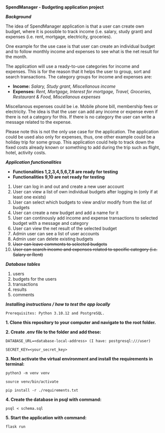 **SpendManager - Budgeting application project**

***Background***

The idea of SpendManager application is that a user can create own budget, where it is possible to track income (i.e. salary, study grant) and expenses (i.e. rent, mortgage, electricity, groceries).

One example for the use case is that user can create an individual budget and to follow monthly income and expenses to see what is the net result for the month. 

The application will use a ready-to-use categories for income and expenses. This is for the reason that it helps the user to group, sort and search transactions. The category groups for income and expenses are:

- **Income:** *Salary, Study grant, Miscellanous income*
- **Expenses:** *Rent, Mortgage, Interest for mortgage, Travel, Groceries, Restaurant & Food,  Miscellanous expenses*

Miscellanous expenses could be i.e. Mobile phone bill, membership fees or electricity. The idea is that the user can add any income or expense even if there is not a category for this. If there is no category the user can write a message related to the expense.

Please note this is not the only use case for the application. The application could be used also only for expenses, thus, one other example could be a holiday trip for some group. This application could help to track down the fixed costs already known or something to add during the trip such as flight, hotel, activity costs.

***Application functionalities*** 

- **Functionalities 1,2,3,4,5,6,7,8 are ready for testing**
- **Functionalities 9,10 are not ready for testing**

1. User can log in and out and create a new user account
2. User can view a list of own individual budgets after logging in (only if at least one exists)
3. User can select which budgets to view and/or modify from the list of budgets
4. User can create a new budget and add a name for it
5. User can continously add income and expense transactions to selected budget with a message and category
6. User can view the net result of the selected budget
7. Admin user can see a list of user accounts
8. Admin user can delete existing budgets
9. ~~User can leave comments to selected budgets~~
10. ~~User can search income and expenses related to specific category (i.e. Salary or Rent)~~

***Database tables***

1. users
2. budgets for the users
3. transactions
4. results
5. comments

***Installing instructions / how to test the app locally***
```
Prerequisites: Python 3.10.12 and PostgreSQL.
```
**1. Clone this repository to your computer and navigate to the root folder.**

**2. Create .env file to the folder and add these:**
```
DATABASE_URL=<database-local-address> (I have: postgresql:///user)
```
```
SECRET_KEY=<your_secret_key>
```

**3. Next activate the virtual environment and install the requirements in terminal:**
```
python3 -m venv venv
```
```
source venv/bin/activate
```
```
pip install -r ./requirements.txt
```

**4. Create the database in psql with command:**
```
psql < schema.sql
```

**5. Start the application with command:**

```
flask run
```